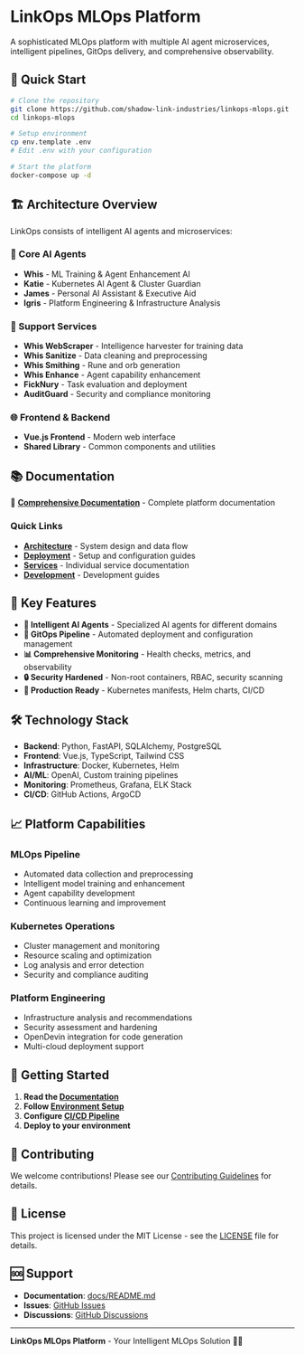 # LinkOps MLOps Platform

A sophisticated MLOps platform with multiple AI agent microservices, intelligent pipelines, GitOps delivery, and comprehensive observability.

## 🚀 **Quick Start**

```bash
# Clone the repository
git clone https://github.com/shadow-link-industries/linkops-mlops.git
cd linkops-mlops

# Setup environment
cp env.template .env
# Edit .env with your configuration

# Start the platform
docker-compose up -d
```

## 🏗️ **Architecture Overview**

LinkOps consists of intelligent AI agents and microservices:

### **🤖 Core AI Agents**
- **Whis** - ML Training & Agent Enhancement AI
- **Katie** - Kubernetes AI Agent & Cluster Guardian  
- **James** - Personal AI Assistant & Executive Aid
- **Igris** - Platform Engineering & Infrastructure Analysis

### **🔧 Support Services**
- **Whis WebScraper** - Intelligence harvester for training data
- **Whis Sanitize** - Data cleaning and preprocessing
- **Whis Smithing** - Rune and orb generation
- **Whis Enhance** - Agent capability enhancement
- **FickNury** - Task evaluation and deployment
- **AuditGuard** - Security and compliance monitoring

### **🌐 Frontend & Backend**
- **Vue.js Frontend** - Modern web interface
- **Shared Library** - Common components and utilities

## 📚 **Documentation**

📖 **[Comprehensive Documentation](docs/README.md)** - Complete platform documentation

### **Quick Links**
- **[Architecture](docs/architecture/)** - System design and data flow
- **[Deployment](docs/deployment/)** - Setup and configuration guides
- **[Services](docs/shadows/)** - Individual service documentation
- **[Development](docs/development/)** - Development guides

## 🔧 **Key Features**

- **🧠 Intelligent AI Agents** - Specialized AI agents for different domains
- **🔄 GitOps Pipeline** - Automated deployment and configuration management
- **📊 Comprehensive Monitoring** - Health checks, metrics, and observability
- **🔒 Security Hardened** - Non-root containers, RBAC, security scanning
- **🚀 Production Ready** - Kubernetes manifests, Helm charts, CI/CD

## 🛠 **Technology Stack**

- **Backend**: Python, FastAPI, SQLAlchemy, PostgreSQL
- **Frontend**: Vue.js, TypeScript, Tailwind CSS
- **Infrastructure**: Docker, Kubernetes, Helm
- **AI/ML**: OpenAI, Custom training pipelines
- **Monitoring**: Prometheus, Grafana, ELK Stack
- **CI/CD**: GitHub Actions, ArgoCD

## 📈 **Platform Capabilities**

### **MLOps Pipeline**
- Automated data collection and preprocessing
- Intelligent model training and enhancement
- Agent capability development
- Continuous learning and improvement

### **Kubernetes Operations**
- Cluster management and monitoring
- Resource scaling and optimization
- Log analysis and error detection
- Security and compliance auditing

### **Platform Engineering**
- Infrastructure analysis and recommendations
- Security assessment and hardening
- OpenDevin integration for code generation
- Multi-cloud deployment support

## 🚀 **Getting Started**

1. **Read the [Documentation](docs/README.md)**
2. **Follow [Environment Setup](docs/deployment/ENVIRONMENT_SETUP.md)**
3. **Configure [CI/CD Pipeline](docs/deployment/CI-CD-SETUP.md)**
4. **Deploy to your environment**

## 🤝 **Contributing**

We welcome contributions! Please see our [Contributing Guidelines](CONTRIBUTING.md) for details.

## 📄 **License**

This project is licensed under the MIT License - see the [LICENSE](LICENSE) file for details.

## 🆘 **Support**

- **Documentation**: [docs/README.md](docs/README.md)
- **Issues**: [GitHub Issues](https://github.com/shadow-link-industries/linkops-mlops/issues)
- **Discussions**: [GitHub Discussions](https://github.com/shadow-link-industries/linkops-mlops/discussions)

---

**LinkOps MLOps Platform** - Your Intelligent MLOps Solution 🚀✨
